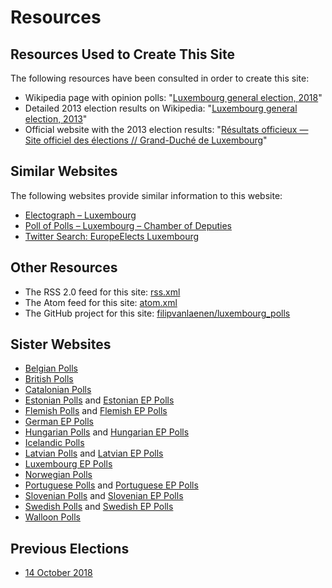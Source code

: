 # Resources

## Resources Used to Create This Site

The following resources have been consulted in order to create this site:

+ Wikipedia page with opinion polls: "[Luxembourg general election, 2018](https://en.wikipedia.org/wiki/Luxembourg_general_election,_2018)"
+ Detailed 2013 election results on Wikipedia: "[Luxembourg general election, 2013](https://en.wikipedia.org/wiki/Luxembourg_general_election,_2013)"
+ Official website with the 2013 election results: "[Résultats officieux — Site officiel des élections // Grand-Duché de Luxembourg](https://elections.public.lu/fr/elections-legislatives/2013/resultats.html)"

## Similar Websites

The following websites provide similar information to this website:

+ [Electograph – Luxembourg](http://www.electograph.com/search/label/Luxembourg)
+ [Poll of Polls – Luxembourg – Chamber of Deputies](https://pollofpolls.eu/LU)
+ [Twitter Search: EuropeElects Luxembourg](https://twitter.com/search?f=tweets&vertical=default&q=europeelects%20luxembourg&src=typd)

## Other Resources

+ The RSS 2.0 feed for this site: [rss.xml](rss.xml)
+ The Atom feed for this site: [atom.xml](atom.xml)
+ The GitHub project for this site: [filipvanlaenen/luxembourg_polls](https://github.com/filipvanlaenen/luxembourg_polls)

## Sister Websites

+ [Belgian Polls](https://filipvanlaenen.github.io/belgian_polls/)
+ [British Polls](https://filipvanlaenen.github.io/british_polls/)
+ [Catalonian Polls](https://filipvanlaenen.github.io/catalonian_polls/)
+ [Estonian Polls](https://filipvanlaenen.github.io/estonian_polls/) and [Estonian EP Polls](https://filipvanlaenen.github.io/estonian_ep_polls/)
+ [Flemish Polls](https://filipvanlaenen.github.io/flemish_polls/) and [Flemish EP Polls](https://filipvanlaenen.github.io/flemish_ep_polls/)
+ [German EP Polls](https://filipvanlaenen.github.io/german_ep_polls/)
+ [Hungarian Polls](https://filipvanlaenen.github.io/hungarian_polls/) and [Hungarian EP Polls](https://filipvanlaenen.github.io/hungarian_ep_polls/)
+ [Icelandic Polls](https://filipvanlaenen.github.io/icelandic_polls/)
+ [Latvian Polls](https://filipvanlaenen.github.io/latvian_polls/) and [Latvian EP Polls](https://filipvanlaenen.github.io/latvian_ep_polls/)
+ [Luxembourg EP Polls](https://filipvanlaenen.github.io/luxembourg_ep_polls/)
+ [Norwegian Polls](https://filipvanlaenen.github.io/norwegian_polls/)
+ [Portuguese Polls](https://filipvanlaenen.github.io/portuguese_polls/) and [Portuguese EP Polls](https://filipvanlaenen.github.io/portuguese_ep_polls/)
+ [Slovenian Polls](https://filipvanlaenen.github.io/slovenian_polls/) and [Slovenian EP Polls](https://filipvanlaenen.github.io/slovenian_ep_polls/)
+ [Swedish Polls](https://filipvanlaenen.github.io/swedish_polls/) and [Swedish EP Polls](https://filipvanlaenen.github.io/swedish_ep_polls/)
+ [Walloon Polls](https://filipvanlaenen.github.io/walloon_polls/)

## Previous Elections

+ [14 October 2018](20181014/index.html)

